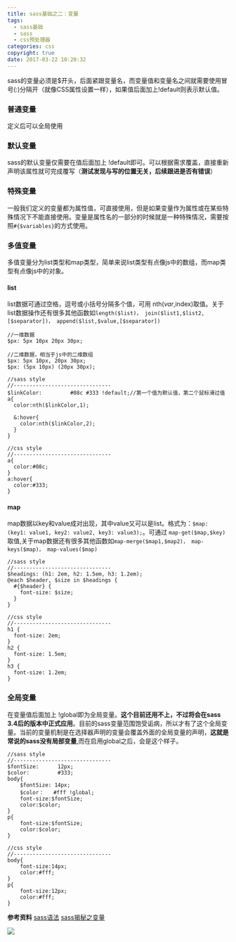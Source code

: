 ```yaml
---
title: sass基础之二：变量
tags:
  - sass基础
  - sass
  - css预处理器
categories: css
copyright: true
date: 2017-03-22 10:20:32
---
```

sass的变量必须是$开头，后面紧跟变量名，而变量值和变量名之间就需要使用冒号(:)分隔开（就像CSS属性设置一样），如果值后面加上!default则表示默认值。
<!--more-->
### 普通变量
定义后可以全局使用

### 默认变量
sass的默认变量仅需要在值后面加上 !default即可。可以根据需求覆盖，直接重新声明该属性就可完成覆写（**测试发现与写的位置无关，后续跟进是否有错误**）

### 特殊变量
一般我们定义的变量都为属性值，可直接使用，但是如果变量作为属性或在某些特殊情况下不能直接使用。变量是属性名的一部分的时候就是一种特殊情况，需要按照`#{$variables}`的方式使用。

### 多值变量
多值变量分为list类型和map类型，简单来说list类型有点像js中的数组，而map类型有点像js中的对象。

#### list
list数据可通过空格，逗号或小括号分隔多个值，可用 nth($var,$index)取值。关于list数据操作还有很多其他函数如`length($list)， join($list1,$list2,[$separator])， append($list,$value,[$separator])`

```
//一维数据
$px: 5px 10px 20px 30px;

//二维数据，相当于js中的二维数组
$px: 5px 10px, 20px 30px;
$px: (5px 10px) (20px 30px);

//sass style
//-------------------------------
$linkColor:         #08c #333 !default;//第一个值为默认值，第二个鼠标滑过值
a{
  color:nth($linkColor,1);

  &:hover{
    color:nth($linkColor,2);
  }
}

//css style
//-------------------------------
a{
  color:#08c;
}
a:hover{
  color:#333;
}
```

#### map
map数据以key和value成对出现，其中value又可以是list。格式为：`$map: (key1: value1, key2: value2, key3: value3);`。可通过 `map-get($map,$key)`取值,关于map数据还有很多其他函数如`map-merge($map1,$map2)， map-keys($map)， map-values($map)`

```
//sass style
//-------------------------------
$headings: (h1: 2em, h2: 1.5em, h3: 1.2em);
@each $header, $size in $headings {
  #{$header} {
    font-size: $size;
  }
}

//css style
//-------------------------------
h1 {
  font-size: 2em; 
}
h2 {
  font-size: 1.5em; 
}
h3 {
  font-size: 1.2em; 
}

```
### 全局变量
在变量值后面加上 !global即为全局变量。**这个目前还用不上，不过将会在sass 3.4后的版本中正式应用**。目前的sass变量范围饱受诟病，所以才有了这个全局变量。当前的变量机制是在选择器声明的变量会覆盖外面的全局变量的声明，**这就是常说的sass没有局部变量**,而在启用global之后，会是这个样子。


```
//sass style
//-------------------------------
$fontSize:      12px;
$color:         #333;
body{
    $fontSize: 14px;        
    $color：   #fff !global;
    font-size:$fontSize;
    color:$color;
}
p{
    font-size:$fontSize;
    color:$color;
}

//css style
//-------------------------------
body{
    font-size:14px;
    color:#fff;
}
p{
    font-size:12px;
    color:#fff;
}
```

**参考资料**
[sass语法](https://www.w3cplus.com/sassguide/syntax.html)
[sass揭秘之变量](https://www.w3cplus.com/preprocessor/sass-basic-variable.html)

![](http://static.zhyjor.com/wexin.png)

